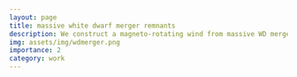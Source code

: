 ```yaml
---
layout: page
title: massive white dwarf merger remnants
description: We construct a magneto-rotating wind from massive WD merger remnants (e.g., Object at the center of IRAS 00500+6713), and study the spin-down evolution of the system
img: assets/img/wdmerger.png
importance: 2
category: work
---
```

